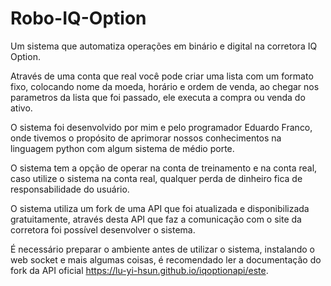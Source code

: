 # Robo-IQ-Option
Um sistema que automatiza operações em binário e digital na corretora IQ Option.

Através de uma conta que real você pode criar uma lista com um formato fixo, colocando nome da moeda, horário e ordem de venda, ao chegar nos parametros da lista que foi passado, ele executa a compra ou venda do ativo.

O sistema foi desenvolvido por mim e pelo programador Eduardo Franco, onde tivemos o propósito de aprimorar nossos conhecimentos na linguagem python com algum sistema de médio porte.

O sistema tem a opção de operar na conta de treinamento e na conta real, caso utilize o sistema na conta real, qualquer perda de dinheiro fica de responsabilidade do usuário.

O sistema utiliza um fork de uma API que foi atualizada e disponibilizada gratuitamente, através desta API que faz a comunicação com o site da corretora foi possível desenvolver o sistema.

É necessário preparar o ambiente antes de utilizar o sistema, instalando o web socket e mais algumas coisas, é recomendado ler a documentação do fork da API oficial https://lu-yi-hsun.github.io/iqoptionapi/este.
